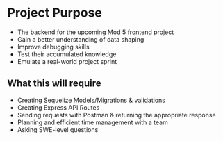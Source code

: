 # Project Purpose
- The backend for the upcoming Mod 5 frontend project
- Gain a better understanding of data shaping
- Improve debugging skills
- Test their accumulated knowledge
- Emulate a real-world project sprint
## What this will require
- Creating Sequelize Models/Migrations & validations
- Creating Express API Routes
- Sending requests with Postman & returning the appropriate response
- Planning and efficient time management with a team
- Asking SWE-level questions
